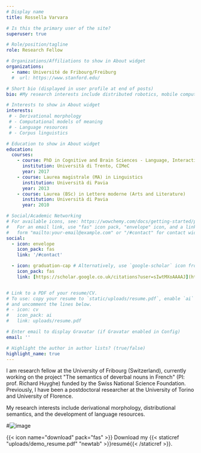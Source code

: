 ```yaml
---
# Display name
title: Rossella Varvara

# Is this the primary user of the site?
superuser: true

# Role/position/tagline
role: Research Fellow

# Organizations/Affiliations to show in About widget
organizations:
  - name: Université de Fribourg/Freiburg
  #  url: https://www.stanford.edu/

# Short bio (displayed in user profile at end of posts)
bio: #My research interests include distributed robotics, mobile computing and programmable matter.

# Interests to show in About widget
interests:
 # - Derivational morphology
 # - Computational models of meaning
 # - Language resources
 # - Corpus linguistics

# Education to show in About widget
education:
  courses:
    - course: PhD in Cognitive and Brain Sciences - Language, Interaction and Computation track
      institution: Università di Trento, CIMeC
      year: 2017
    - course: Laurea magistrale (MA) in Linguistics
      institution: Università di Pavia
      year: 2013
    - course: Laurea (BSc) in Lettere moderne (Arts and Literature)
      institution: Università di Pavia
      year: 2010

# Social/Academic Networking
# For available icons, see: https://wowchemy.com/docs/getting-started/page-builder/#icons
#   For an email link, use "fas" icon pack, "envelope" icon, and a link in the
#   form "mailto:your-email@example.com" or "/#contact" for contact widget.
social:
  - icon: envelope
    icon_pack: fas
    link: '/#contact'

  - icon: graduation-cap # Alternatively, use `google-scholar` icon from `ai` icon pack
    icon_pack: fas
    link: [https://scholar.google.co.uk/citations?user=sIwtMXoAAAAJ](https://scholar.google.it/citations?user=qAIgPcMAAAAJ&hl=en)


# Link to a PDF of your resume/CV.
# To use: copy your resume to `static/uploads/resume.pdf`, enable `ai` icons in `params.toml`,
# and uncomment the lines below.
# - icon: cv
#   icon_pack: ai
#   link: uploads/resume.pdf

# Enter email to display Gravatar (if Gravatar enabled in Config)
email: ''

# Highlight the author in author lists? (true/false)
highlight_name: true
---
```

I am research fellow at the University of Fribourg (Switzerland), currently working on the project "The semantics of deverbal nouns in French" (PI: prof. Richard Huyghe) funded by the Swiss National Science Foundation. Previously, I have been a postdoctoral researcher at the University of Torino and University of Florence.

My research interests include derivational morphology, distributional semantics, and the development of language resources.


#![image](https://user-images.githubusercontent.com/62030779/175821957-b408de53-2ff6-4f45-bb65-16ca462abed8.png)



{{< icon name="download" pack="fas" >}} Download my {{< staticref "uploads/demo_resume.pdf" "newtab" >}}resumé{{< /staticref >}}.
